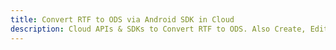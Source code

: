 ---title: Convert RTF to ODS via Android SDK in Clouddescription: Cloud APIs & SDKs to Convert RTF to ODS. Also Create, Edit & Render Microsoft Word & OpenOffice documents in the Cloud.---